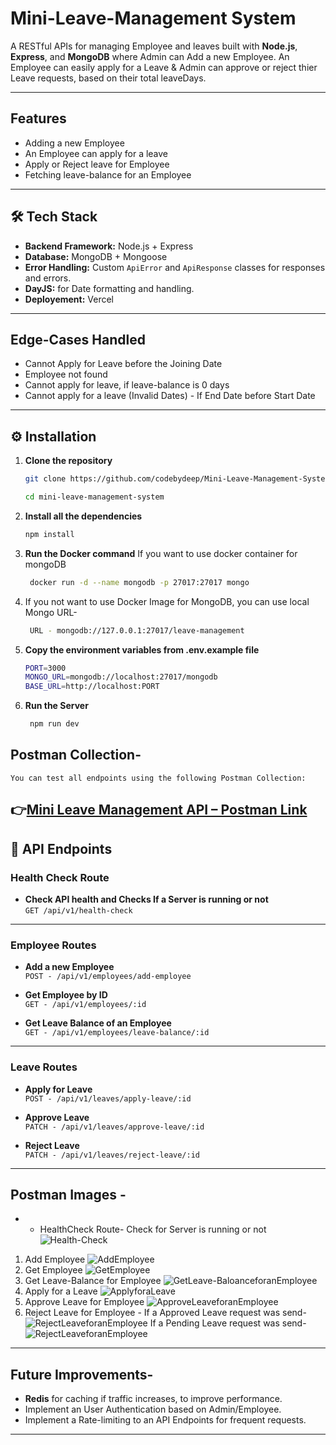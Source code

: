# Mini-Leave-Management System

A RESTful APIs for managing Employee and leaves built with **Node.js**, **Express**, and **MongoDB** where Admin can Add a new Employee. An Employee can easily apply for a Leave & Admin can approve or reject thier Leave requests, based on their total leaveDays. 

---
## Features
- Adding a new Employee
- An Employee can apply for a leave
- Apply or Reject leave for Employee
- Fetching leave-balance for an Employee

---

## 🛠 Tech Stack

- **Backend Framework:** Node.js + Express
- **Database:** MongoDB + Mongoose
- **Error Handling:** Custom `ApiError` and `ApiResponse` classes for responses and errors.
- **DayJS:** for Date formatting and handling.
- **Deployement:** Vercel
---
## Edge-Cases Handled
- Cannot Apply for Leave before the Joining Date
- Employee not found
- Cannot apply for leave, if leave-balance is 0 days
- Cannot apply for a leave (Invalid Dates) - If End Date before Start Date
---
## ⚙️ Installation

1. **Clone the repository**
   ```bash
   git clone https://github.com/codebydeep/Mini-Leave-Management-System.git

   cd mini-leave-management-system

   ```

2. **Install all the dependencies**
   ```bash
   npm install
   ```

3. **Run the Docker command** If you want to use docker container for mongoDB
   ```bash
    docker run -d --name mongodb -p 27017:27017 mongo
   ```

4. If you not want to use Docker Image for MongoDB, you can use local Mongo URL-
   ```bash
    URL - mongodb://127.0.0.1:27017/leave-management

   ```

5. **Copy the environment variables from .env.example file**
   ```bash
   PORT=3000
   MONGO_URL=mongodb://localhost:27017/mongodb
   BASE_URL=http://localhost:PORT
   ```

6. **Run the Server**
   ```bash
    npm run dev
   ```

## Postman Collection-

    You can test all endpoints using the following Postman Collection:
   
   👉[Mini Leave Management API – Postman Link](https://postman-api-team-5911.postman.co/workspace/My-Workspace~850edd4a-5a81-416a-85da-6fea6ae2c084/collection/43147937-6093ea50-5212-49fc-9987-1fa77fafe8f3?action=share&creator=43147937)
---

## 📌 API Endpoints


###  Health Check Route
- **Check API health and Checks If a Server is running or not**  
  `GET /api/v1/health-check`

---  

###  Employee Routes
- **Add a new Employee**  
  `POST - /api/v1/employees/add-employee`

- **Get Employee by ID**  
  `GET - /api/v1/employees/:id`

- **Get Leave Balance of an Employee**  
  `GET - /api/v1/employees/leave-balance/:id`

---

###  Leave Routes
- **Apply for Leave**  
  `POST - /api/v1/leaves/apply-leave/:id`

- **Approve Leave**  
  `PATCH - /api/v1/leaves/approve-leave/:id`

- **Reject Leave**  
  `PATCH - /api/v1/leaves/reject-leave/:id`
---
## Postman Images -

* - HealthCheck Route- Check for Server is running or not
![Health-Check](./public/images/Screenshot%202025-08-19%20210940.png)

1. Add Employee
![AddEmployee](./public/images/Screenshot%202025-08-19%20210430.png)
2. Get Employee
![GetEmployee](./public/images/Screenshot%202025-08-19%20210520.png)
3. Get Leave-Balance for Employee
![GetLeave-BaloanceforanEmployee](./public/images/Screenshot%202025-08-19%20210603.png)
4. Apply for a Leave
![ApplyforaLeave](./public/images/Screenshot%202025-08-19%20210758.png)
5. Approve Leave for Employee
![ApproveLeaveforanEmployee](./public/images/Screenshot%202025-08-19%20210832.png)
6. Reject Leave for Employee - 
If a Approved Leave request was send-
![RejectLeaveforanEmployee](./public/images/Screenshot%202025-08-19%20210918.png)
If a Pending Leave request was send-
![RejectLeaveforanEmployee](./public/images/Screenshot%202025-08-19%20212635.png)
---

## Future Improvements-

- **Redis** for caching if traffic increases, to improve performance.
- Implement an User Authentication based on Admin/Employee.
- Implement a Rate-limiting to an API Endpoints for frequent requests.
---